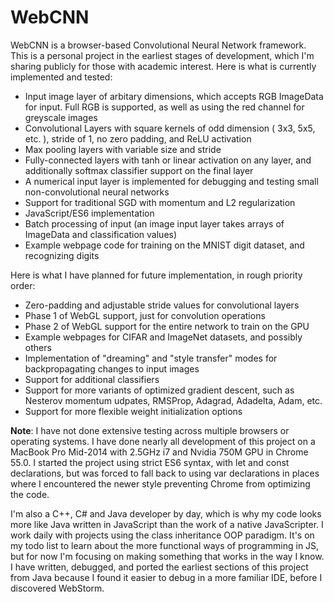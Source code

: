 
# WebCNN

WebCNN is a browser-based Convolutional Neural Network framework. This is a personal project in the earliest
stages of development, which I'm sharing publicly for those with academic interest. Here is what is currently implemented and tested:

- Input image layer of arbitary dimensions, which accepts RGB ImageData for input. Full RGB is supported, as well as using the red channel for greyscale images
- Convolutional Layers with square kernels of odd dimension ( 3x3, 5x5, etc. ), stride of 1, no zero padding, and ReLU activation
- Max pooling layers with variable size and stride
- Fully-connected layers with tanh or linear activation on any layer, and additionally softmax classifier support on the final layer
- A numerical input layer is implemented for debugging and testing small non-convolutional neural networks
- Support for traditional SGD with momentum and L2 regularization
- JavaScript/ES6 implementation
- Batch processing of input (an image input layer takes arrays of ImageData and classification values)
- Example webpage code for training on the MNIST digit dataset, and recognizing digits

Here is what I have planned for future implementation, in rough priority order:
- Zero-padding and adjustable stride values for convolutional layers
- Phase 1 of WebGL support, just for convolution operations
- Phase 2 of WebGL support for the entire network to train on the GPU
- Example webpages for CIFAR and ImageNet datasets, and possibly others
- Implementation of "dreaming" and "style transfer" modes for backpropagating changes to input images
- Support for additional classifiers
- Support for more variants of optimized gradient descent, such as Nesterov momentum udpates, RMSProp, Adagrad, Adadelta, Adam, etc.
- Support for more flexible weight initialization options

**Note**: I have not done extensive testing across multiple browsers or operating systems. I have done nearly all development
of this project on a MacBook Pro Mid-2014 with 2.5GHz i7 and Nvidia 750M GPU in Chrome 55.0. I started the project using strict ES6 syntax,
with let and const declarations, but was forced to fall back to using var declarations in places where I encountered the newer style
preventing Chrome from optimizing the code.

I'm also a C++, C# and Java developer by day, which is why my code looks more like Java written in JavaScript than the work of
a native JavaScripter. I work daily with projects using the class inheritance OOP paradigm. It's on my todo list to learn about the
more functional ways of programming in JS, but for now I'm focusing on making something that works in the way I know. I have written,
debugged, and ported the earliest sections of this project from Java because I found it easier to debug in a more familiar IDE, before
I discovered WebStorm.
